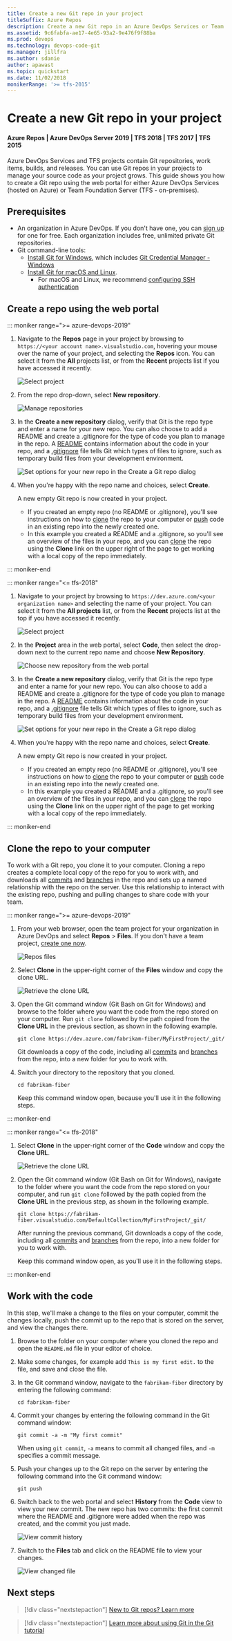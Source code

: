 ```yaml
---
title: Create a new Git repo in your project
titleSuffix: Azure Repos
description: Create a new Git repo in an Azure DevOps Services or Team Foundation Server Project
ms.assetid: 9c6fabfa-ae17-4e65-93a2-9e476f9f88ba
ms.prod: devops
ms.technology: devops-code-git 
ms.manager: jillfra
ms.author: sdanie
author: apawast
ms.topic: quickstart
ms.date: 11/02/2018
monikerRange: '>= tfs-2015'
---
```


# Create a new Git repo in your project

#### Azure Repos | Azure DevOps Server 2019 | TFS 2018 | TFS 2017 | TFS 2015

Azure DevOps Services and TFS projects contain Git repositories, work items, builds, and releases. You can use Git repos in your projects to manage your source code as your project grows. This guide shows you how to create a Git repo using the web portal for either Azure DevOps Services (hosted on Azure) or Team Foundation Server (TFS - on-premises).

## Prerequisites

* An organization in Azure DevOps. If you don't have one, you can [sign up](../../organizations/accounts/create-organization.md) for one for free. Each organization includes free, unlimited private Git repositories.
* Git command-line tools:
  * [Install Git for Windows](https://git-scm.com/download/win), which includes [Git Credential Manager - Windows](set-up-credential-managers.md#windows)
  * [Install Git for macOS and Linux](https://git-scm.com/downloads).
    * For macOS and Linux, we recommend [configuring SSH authentication](../git/use-ssh-keys-to-authenticate.md)

## Create a repo using the web portal 

::: moniker range=">= azure-devops-2019"

1. Navigate to the **Repos** page in your project by browsing to `https://<your account name>.visualstudio.com`, hovering your mouse over the name of your project, and selecting the **Repos** icon. You can select it from the **All** projects list, or from the **Recent** projects list if you have accessed it recently.

   ![Select project](_img/repo-mgmt/select-project-repos.png)

2. From the repo drop-down, select **New repository**.

   ![Manage repositories](_img/repo-mgmt/new-repository.png)

3. In the **Create a new repository** dialog, verify that Git is the repo type and enter a name for your new repo. You can also choose to add a README and create a .gitignore for the type of code you plan to manage in the repo. A [README](create-a-readme.md) contains information about the code in your repo, and a [.gitignore](ignore-files.md) file tells Git which types of files to ignore, such as temporary build files from your development environment.

   ![Set options for your new repo in the Create a Git repo dialog](_img/repo-mgmt/create-a-new-repository.png)

4. When you're happy with the repo name and choices, select **Create**.

   A new empty Git repo is now created in your project. 

    - If you created an empty repo (no README or .gitignore), you'll see instructions on how to [clone](clone.md) the repo to your computer or [push](pushing.md) code in an existing repo into the newly created one.
    - In this example you created a README and a .gitignore, so you'll see an overview of the files in your repo, and you can [clone](clone.md) the repo using the **Clone** link on the upper right of the page to get working with a local copy of the repo immediately. 

::: moniker-end

::: moniker range="<= tfs-2018"

1. Navigate to your project by browsing to `https://dev.azure.com/<your organization name>` and selecting the name of your project. You can select it from the **All projects** list, or from the **Recent** projects list at the top if you have accessed it recently.

   ![Select project](_img/repo-mgmt/select-vsts-project.png) 

2. In the **Project** area in the web portal, select **Code**, then select the drop-down next to the current repo name and choose **New Repository**.

   ![Choose new repository from the web portal](_img/repo-mgmt/create-vsts-repo.png)

3. In the **Create a new repository** dialog, verify that Git is the repo type and enter a name for your new repo. You can also choose to add a README and create a .gitignore for the type of code you plan to manage in the repo. A [README](create-a-readme.md) contains information about the code in your repo, and a [.gitignore](ignore-files.md) file tells Git which types of files to ignore, such as temporary build files from your development environment.

   ![Set options for your new repo in the Create a Git repo dialog](_img/repo-mgmt/create-a-new-repository.png)

4. When you're happy with the repo name and choices, select **Create**.

   A new empty Git repo is now created in your project. 

    - If you created an empty repo (no README or .gitignore), you'll see instructions on how to [clone](clone.md) the repo to your computer or [push](pushing.md) code in an existing repo into the newly created one.
    - In this example you created a README and a .gitignore, so you'll see an overview of the files in your repo, and you can [clone](clone.md) the repo using the **Clone** link on the upper right of the page to get working with a local copy of the repo immediately. 

::: moniker-end

## Clone the repo to your computer

To work with a Git repo, you clone it to your computer. Cloning a repo creates a complete local copy of the repo for you to work with, and downloads all [commits](commits.md) and [branches](branches.md) in the repo and sets up a named relationship with the repo on the server. Use this relationship to interact with the existing repo, pushing and pulling changes to share code with your team.

::: moniker range=">= azure-devops-2019"

1. From your web browser, open the team project for your organization in Azure DevOps and select **Repos** > **Files**. If you don't have a team project, [create one now](../get-started/sign-up-invite-teammates.md). 

   ![Repos files](../get-started/_img/clone-repo/repos-files.png)

2. Select **Clone** in the upper-right corner of the **Files** window and copy the clone URL.

   ![Retrieve the clone URL](../get-started/_img/clone-repo/clone-repo.png)

3. Open the Git command window (Git Bash on Git for Windows) and browse to the folder where you want the code from the repo stored on your computer. Run `git clone` followed by the path copied from the **Clone URL** in the previous section, as shown in the following example.

   ```
   git clone https://dev.azure.com/fabrikam-fiber/MyFirstProject/_git/
   ```

   Git downloads a copy of the code, including all [commits](../git/commits.md) and [branches](../git/branches.md) from the repo, into a new folder for you to work with.

4. Switch your directory to the repository that you cloned.

   ```
   cd fabrikam-fiber
   ```

   Keep this command window open, because you'll use it in the following steps.

::: moniker-end

::: moniker range="<= tfs-2018"

1. Select **Clone** in the upper-right corner of the **Code** window and copy the **Clone URL**.

   ![Retrieve the clone URL](_img/repo-mgmt/clone-git-repo.png)

2. Open the Git command window (Git Bash on Git for Windows), navigate to the folder where you want the code from the repo stored on your computer, and run `git clone` followed by the path copied from the **Clone URL** in the previous step, as shown in the following example.

   ```
   git clone https://fabrikam-fiber.visualstudio.com/DefaultCollection/MyFirstProject/_git/
   ```
  
   After running the previous command, Git downloads a copy of the code, including all [commits](commits.md) and [branches](branches.md) from the repo, into a new folder for you to work with.

   Keep this command window open, as you'll use it in the following steps.

::: moniker-end

## Work with the code

In this step, we'll make a change to the files on your computer, commit the changes locally, push the commit up to the repo that is stored on the server, and view the changes there.

1. Browse to the folder on your computer where you cloned the repo and open the `README.md` file in your editor of choice.

2. Make some changes, for example add `This is my first edit.` to the file, and save and close the file.

3. In the Git command window, navigate to the `fabrikam-fiber` directory by entering the following command: 

   ```
   cd fabrikam-fiber
   ```

4. Commit your changes by entering the following command in the Git command window:

   ```
   git commit -a -m "My first commit"
   ```

   When using `git commit`, `-a` means to commit all changed files, and `-m` specifies a commit message.

5. Push your changes up to the Git repo on the server by entering the following command into the Git command window:

   ```
   git push
   ```

6. Switch back to the web portal and select **History** from the **Code** view to view your new commit. The new repo has two commits: the first commit where the README and .gitignore were added when the repo was created, and the commit you just made.

   ![View commit history](_img/repo-mgmt/commit-push.png)

7. Switch to the **Files** tab and click on the README file to view your changes.

   ![View changed file](_img/repo-mgmt/readme-changed-file.png)  

## Next steps

> [!div class="nextstepaction"]
> [New to Git repos? Learn more](/azure/devops/learn/git/set-up-a-git-repository)

> [!div class="nextstepaction"]
> [Learn more about using Git in the Git tutorial](gitworkflow.md)
